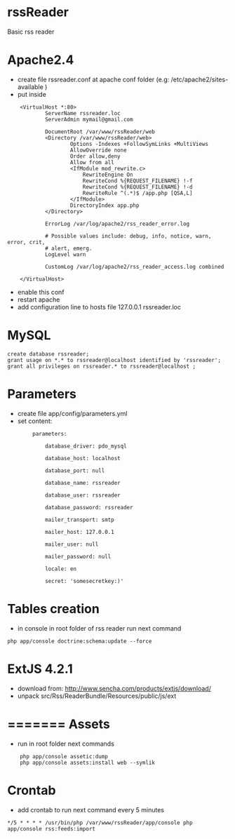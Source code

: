 rssReader
=========

Basic rss reader

Apache2.4
=============================================================
- create file rssreader.conf at apache conf folder (e.g: /etc/apache2/sites-available )
- put inside
```
    <VirtualHost *:80>
            ServerName rssreader.loc
            ServerAdmin mymail@gmail.com

            DocumentRoot /var/www/rssReader/web
            <Directory /var/www/rssReader/web>
                    Options -Indexes +FollowSymLinks +MultiViews
                    AllowOverride none
                    Order allow,deny
                    Allow from all
                    <IfModule mod_rewrite.c>
                        RewriteEngine On
                        RewriteCond %{REQUEST_FILENAME} !-f
                        RewriteCond %{REQUEST_FILENAME} !-d
                        RewriteRule ^(.*)$ /app.php [QSA,L]
                    </IfModule>
                    DirectoryIndex app.php
            </Directory>

            ErrorLog /var/log/apache2/rss_reader_error.log

            # Possible values include: debug, info, notice, warn, error, crit,
            # alert, emerg.
            LogLevel warn

            CustomLog /var/log/apache2/rss_reader_access.log combined

    </VirtualHost>
```
- enable this conf
- restart apache
- add configuration line to hosts file
    127.0.0.1   rssreader.loc

MySQL
=============================================================
```
create database rssreader;
grant usage on *.* to rssreader@localhost identified by 'rssreader';
grant all privileges on rssreader.* to rssreader@localhost ;
```

Parameters
=============================================================
- create file app/config/parameters.yml
- set content:
```
        parameters:

            database_driver: pdo_mysql

            database_host: localhost

            database_port: null

            database_name: rssreader

            database_user: rssreader

            database_password: rssreader

            mailer_transport: smtp

            mailer_host: 127.0.0.1

            mailer_user: null

            mailer_password: null

            locale: en

            secret: 'somesecretkey:)'
```

Tables creation
=============================================================
- in console in root folder of rss reader run next command
```
php app/console doctrine:schema:update --force
```

ExtJS 4.2.1
=============================================================
- download from: http://www.sencha.com/products/extjs/download/
- unpack src/Rss/ReaderBundle/Resources/public/js/ext

=======
Assets
=============================================================
- run in root folder next commands

```
    php app/console assetic:dump
    php app/console assets:install web --symlik
```

Crontab
=============================================================
- add crontab to run next command every 5 minutes
```
*/5 * * * * /usr/bin/php /var/www/rssReader/app/console php app/console rss:feeds:import
```